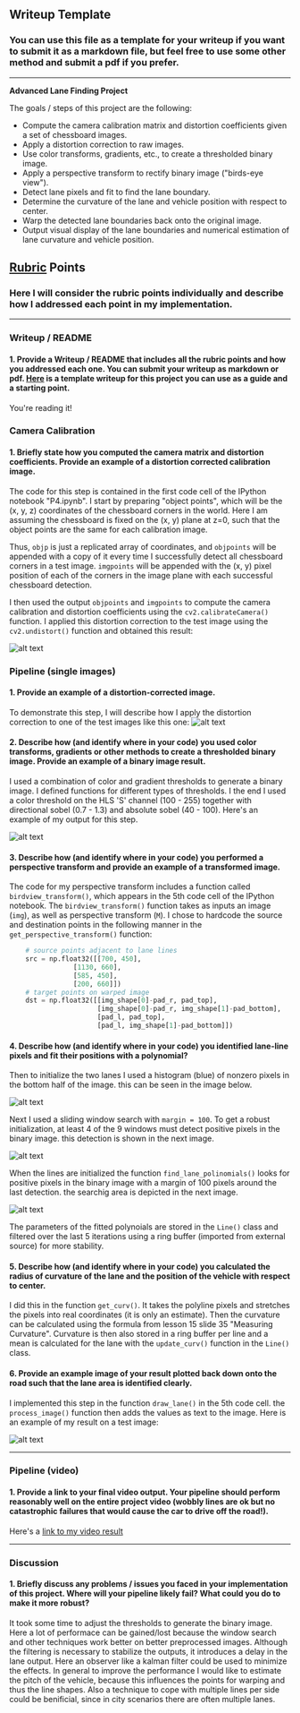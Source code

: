 ## Writeup Template

### You can use this file as a template for your writeup if you want to submit it as a markdown file, but feel free to use some other method and submit a pdf if you prefer.

---

**Advanced Lane Finding Project**

The goals / steps of this project are the following:

* Compute the camera calibration matrix and distortion coefficients given a set of chessboard images.
* Apply a distortion correction to raw images.
* Use color transforms, gradients, etc., to create a thresholded binary image.
* Apply a perspective transform to rectify binary image ("birds-eye view").
* Detect lane pixels and fit to find the lane boundary.
* Determine the curvature of the lane and vehicle position with respect to center.
* Warp the detected lane boundaries back onto the original image.
* Output visual display of the lane boundaries and numerical estimation of lane curvature and vehicle position.

[//]: # (Image References)

[image1]: ./output_images/calibration.jpg "Undistorted"


## [Rubric](https://review.udacity.com/#!/rubrics/571/view) Points

### Here I will consider the rubric points individually and describe how I addressed each point in my implementation.  

---

### Writeup / README

#### 1. Provide a Writeup / README that includes all the rubric points and how you addressed each one.  You can submit your writeup as markdown or pdf.  [Here](https://github.com/udacity/CarND-Advanced-Lane-Lines/blob/master/writeup_template.md) is a template writeup for this project you can use as a guide and a starting point.  

You're reading it!

### Camera Calibration

#### 1. Briefly state how you computed the camera matrix and distortion coefficients. Provide an example of a distortion corrected calibration image.

The code for this step is contained in the first code cell of the IPython notebook "P4.ipynb". I start by preparing "object points", which will be the (x, y, z) coordinates of the chessboard corners in the world. Here I am assuming the chessboard is fixed on the (x, y) plane at z=0, such that the object points are the same for each calibration image.

Thus, `objp` is just a replicated array of coordinates, and `objpoints` will be appended with a copy of it every time I successfully detect all chessboard corners in a test image.  `imgpoints` will be appended with the (x, y) pixel position of each of the corners in the image plane with each successful chessboard detection.  

I then used the output `objpoints` and `imgpoints` to compute the camera calibration and distortion coefficients using the `cv2.calibrateCamera()` function.  I applied this distortion correction to the test image using the `cv2.undistort()` function and obtained this result: 

![alt text][image1]

### Pipeline (single images)
[//]: # (Image References)

[image2]: ./output_images/undistort.jpg "Road Transformed"
[image3]: ./output_images/binaryMask.jpg "Binary Example"
[image4]: ./examples/warped_straight_lines.jpg "Warp Example"
[image5]: ./output_images/hist.jpg "Histogram"
[image6]: ./output_images/polyfit1.jpg "Fit Visual 1"
[image7]: ./output_images/polyfit2.jpg "Fit Visual 2"
[image8]: ./output_images/output.jpg "Output"

#### 1. Provide an example of a distortion-corrected image.

To demonstrate this step, I will describe how I apply the distortion correction to one of the test images like this one:
![alt text][image2]

#### 2. Describe how (and identify where in your code) you used color transforms, gradients or other methods to create a thresholded binary image.  Provide an example of a binary image result.

I used a combination of color and gradient thresholds to generate a binary image. I defined functions for different types of thresholds. I the end I used a color threshold on the HLS 'S' channel (100 - 255) together with directional sobel (0.7 - 1.3) and absolute sobel (40 - 100). Here's an example of my output for this step.

![alt text][image3]

#### 3. Describe how (and identify where in your code) you performed a perspective transform and provide an example of a transformed image.

The code for my perspective transform includes a function called `birdview_transform()`, which appears in the 5th code cell of the IPython notebook.  The `birdview_transform()` function takes as inputs an image (`img`), as well as perspective transform (`M`).  I chose to hardcode the source and destination points in the following manner in the `get_perspective_transform()` function:

```python
    # source points adjacent to lane lines
    src = np.float32([[700, 450],
                [1130, 660],
                [585, 450],
                [200, 660]])
    # target points on warped image
    dst = np.float32([[img_shape[0]-pad_r, pad_top],
                      [img_shape[0]-pad_r, img_shape[1]-pad_bottom],
                      [pad_l, pad_top],
                      [pad_l, img_shape[1]-pad_bottom]])
```


#### 4. Describe how (and identify where in your code) you identified lane-line pixels and fit their positions with a polynomial?

Then to initialize the two lanes I used a histogram (blue) of nonzero pixels in the bottom half of the image. this can be seen in the image below.

![alt text][image5]

Next I used a sliding window search with `margin = 100`. To get a robust initialization, at least 4 of the 9 windows must detect positive pixels in the binary image. this detection is shown in the next image.

![alt text][image6]

When the lines are initialized the function `find_lane_polinomials()` looks for positive pixels in the binary image with a margin of 100 pixels around the last detection. the searchig area is depicted in the next image.

![alt text][image7]

The parameters of the fitted polynoials are stored in the `Line()` class and filtered over the last 5 iterations using a ring buffer (imported from external source) for more stability.

#### 5. Describe how (and identify where in your code) you calculated the radius of curvature of the lane and the position of the vehicle with respect to center.

I did this in the function `get_curv()`. It takes the polyline pixels and stretches the pixels into real coordinates (it is only an estimate). Then the curvature can be calculated using the formula from lesson 15 slide 35 "Measuring Curvature". Curvature is then also stored in a ring buffer per line and a mean is calculated for the lane with the `update_curv()` function in the `Line()` class.

#### 6. Provide an example image of your result plotted back down onto the road such that the lane area is identified clearly.

I implemented this step in the function `draw_lane()` in the 5th code cell. the `process_image()` function then adds the values as text to the image. Here is an example of my result on a test image:

![alt text][image8]

---

 
### Pipeline (video)

[//]: # (Image References)

[video1]: ./output_videos/project_video_3.mp4 "Video"

#### 1. Provide a link to your final video output.  Your pipeline should perform reasonably well on the entire project video (wobbly lines are ok but no catastrophic failures that would cause the car to drive off the road!).

Here's a [link to my video result](./output_videos/project_video_3.mp4)

---

### Discussion

#### 1. Briefly discuss any problems / issues you faced in your implementation of this project.  Where will your pipeline likely fail?  What could you do to make it more robust?

It took some time to adjust the thresholds to generate the binary image. Here a lot of performace can be gained/lost because the window search and other techniques work better on better preprocessed images. Although the filtering is necessary to stabilize the outputs, it introduces a delay in the lane output. Here an observer like a kalman filter could be used to minimize the effects. In general to improve the performance I would like to estimate the pitch of the vehicle, because this influences the points for warping and thus the line shapes. Also a technique to cope with multiple lines per side could be benificial, since in city scenarios there are often multiple lanes.